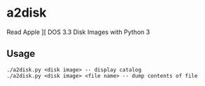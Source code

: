 a2disk
======

Read Apple ][ DOS 3.3 Disk Images with Python 3


Usage
-----

    ./a2disk.py <disk image> -- display catalog
    ./a2disk.py <disk image> <file name> -- dump contents of file
